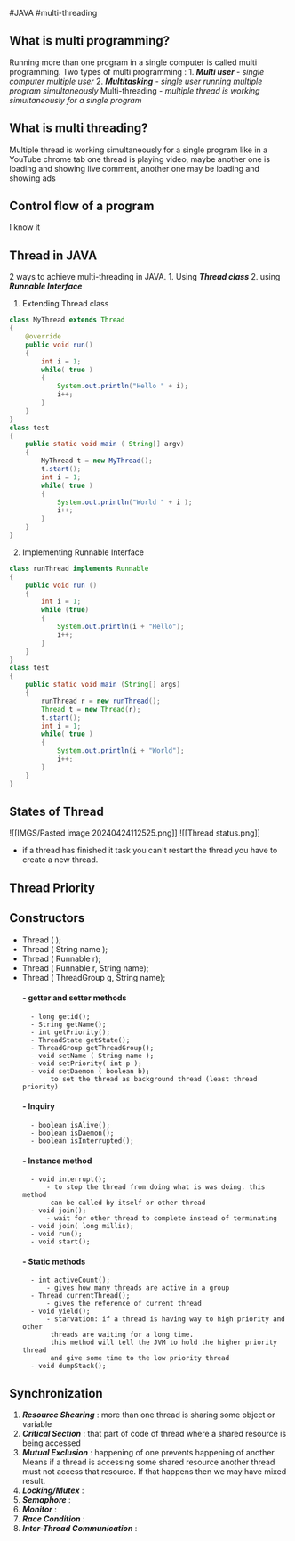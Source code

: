 
#JAVA #multi-threading
## What is multi programming? 
 Running more than one program in a single computer is called multi programming.
	Two types of multi programming :
		1.  ___Multi user___ - *single computer multiple user*
		2. ___Multitasking___ -  *single user running multiple program simultaneously*
			 Multi-threading - *multiple thread is working simultaneously for a single program*
## What is multi threading?
Multiple thread is working simultaneously for a single program
like in a YouTube chrome tab one thread is playing video, maybe another one is loading and showing live comment, another one may be loading and showing ads
## Control flow of a program
 I know it
## Thread in JAVA
 2 ways to achieve multi-threading in JAVA.
	 1. Using ___Thread class___
	 2. using ___Runnable Interface___

1. Extending Thread class	
```java
class MyThread extends Thread
{
	@override
	public void run()
	{
		int i = 1;
		while( true ) 
		{
			System.out.println("Hello " + i);
			i++;
		}
	}
}
class test 
{
	public static void main ( String[] argv)
	{
		MyThread t = new MyThread();
		t.start();
		int i = 1;
		while( true )
		{
			System.out.println("World " + i );
			i++;
		}
	}
}
```
2. Implementing Runnable Interface
```java
class runThread implements Runnable
{
	public void run () 
	{
		int i = 1;
		while (true) 
		{
			System.out.println(i + "Hello");
			i++;
		}
	}
}
class test 
{
	public static void main (String[] args)
	{
		runThread r = new runThread();
		Thread t = new Thread(r);
		t.start();
		int i = 1;
		while( true )
		{
			System.out.println(i + "World");
			i++;
		}	
	}
}
```
## States of Thread
 
 ![[IMGS/Pasted image 20240424112525.png]]
 ![[Thread status.png]]
 - if a thread has finished it task you can't restart the thread you have to create a new thread.

## Thread Priority


## Constructors

- Thread ( );
- Thread ( String name );
- Thread ( Runnable r);
- Thread ( Runnable r, String name);
- Thread ( ThreadGroup g, String name);
	#### - getter and setter methods
		- long getid();
		- String getName();
		- int getPriority();
		- ThreadState getState();
		- ThreadGroup getThreadGroup();
		- void setName ( String name );
		- void setPriority( int p );
		- void setDaemon ( boolean b); 
			 to set the thread as background thread (least thread priority)
		
	#### - Inquiry
		- boolean isAlive();
		- boolean isDaemon();
		- boolean isInterrupted();
		
	#### - Instance method
		- void interrupt();
			- to stop the thread from doing what is was doing. this method 
			 can be called by itself or other thread 
		- void join();
			- wait for other thread to complete instead of terminating
		- void join( long millis);
		- void run();
		- void start();
		
	#### - Static methods
		- int activeCount();
			- gives how many threads are active in a group
		- Thread currentThread();
			- gives the reference of current thread 
		- void yield();
			- starvation: if a thread is having way to high priority and other
			 threads are waiting for a long time.
			 this method will tell the JVM to hold the higher priority thread
			 and give some time to the low priority thread
		- void dumpStack();


## Synchronization

1.  ___Resource Shearing___ : 
     more than one thread is sharing some object or variable
2.  ___Critical Section___ :
     that part of code of thread where a shared resource is being accessed
3. ___Mutual Exclusion___ :
     happening of one prevents happening of another. Means if a thread is accessing some shared resource another thread must not access that resource. If that happens then we may have mixed result.  
1. ___Locking/Mutex___ :
2. ___Semaphore___ :
3. ___Monitor___ :
4. ___Race Condition___ :
5. ___Inter-Thread Communication___ :